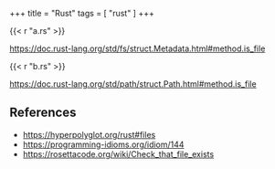 +++
title = "Rust"
tags = [ "rust" ]
+++

{{< r "a.rs" >}}

<https://doc.rust-lang.org/std/fs/struct.Metadata.html#method.is_file>

{{< r "b.rs" >}}

<https://doc.rust-lang.org/std/path/struct.Path.html#method.is_file>

## References

- <https://hyperpolyglot.org/rust#files>
- <https://programming-idioms.org/idiom/144>
- <https://rosettacode.org/wiki/Check_that_file_exists>
